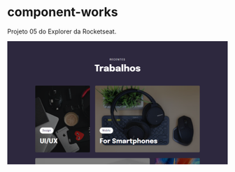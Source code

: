 # component-works
Projeto 05 do Explorer da Rocketseat.

![Projeto "Componenet Works"](https://github.com/madalena-rocha/component-works/blob/main/assets/component-works.png)
